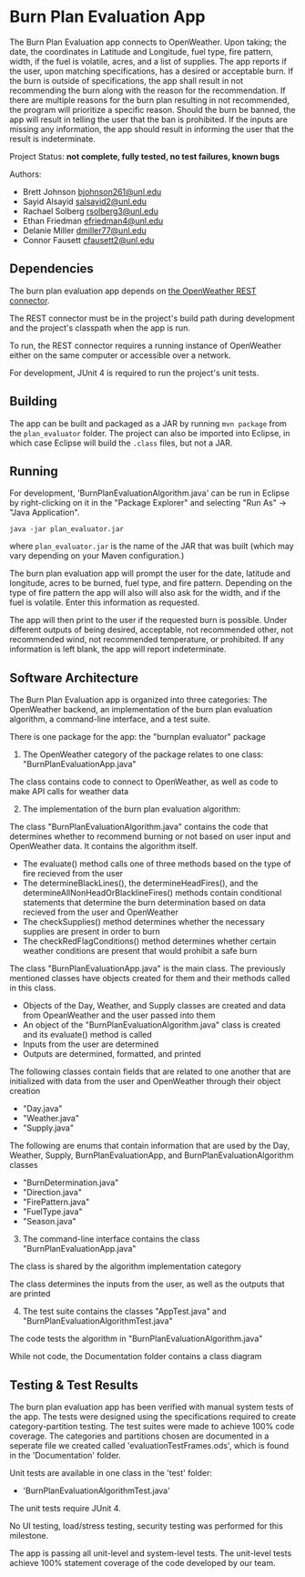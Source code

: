 # Burn Plan Evaluation App

The Burn Plan Evaluation app connects to OpenWeather. Upon taking; the date, the coordinates in Latitude and Longitude, fuel type, fire pattern, width, if the fuel is volatile, acres, and a list of supplies. The app reports if the user, upon matching specifications, has a desired or acceptable burn. If the burn is outside of specifications, the app shall result in not recommending the burn along with the reason for the recommendation. If there are multiple reasons for the burn plan resulting in not recommended, the program will prioritize a specific reason. Should the burn be banned, the app will result in telling the user that the ban is prohibited. If the inputs are missing any information, the app should result in informing the user that the result is indeterminate.

Project Status: **not complete, fully tested, no test failures, known bugs**

Authors:
*	Brett Johnson <bjohnson261@unl.edu>
*	Sayid Alsayid <salsayid2@unl.edu>
*	Rachael Solberg <rsolberg3@unl.edu>
*	Ethan Friedman <efriedman4@unl.edu>
*	Delanie Miller <dmiller77@unl.edu>
*	Connor Fausett <cfausett2@unl.edu>

## Dependencies

The burn plan evaluation app depends on [the OpenWeather REST connector](https://git.unl.edu/soft-core/soft-160/openweather-rest-and-file-connector).

The REST connector must be in the project's build path during development and the project's classpath when the app is run.

To run, the REST connector requires a running instance of OpenWeather either
on the same computer or accessible over a network.

For development, JUnit 4 is required to run the project's unit tests.

## Building

The app can be built and packaged as a JAR by running `mvn package` from the `plan_evaluator` folder. The project can also be imported into Eclipse, in which case Eclipse will build the `.class` files, but not a JAR.

## Running

For development, 'BurnPlanEvaluationAlgorithm.java' can be run in Eclipse by right-clicking on it in the "Package Explorer" and selecting "Run As" → "Java Application".

````
java -jar plan_evaluator.jar
````
where `plan_evaluator.jar` is the name of the JAR that was built (which may vary depending on your Maven configuration.)

The burn plan evaluation app will prompt the user for the date, latitude and longitude, acres to be burned, fuel type, and fire pattern. Depending on the type of fire pattern the app will also will also ask for the width, and if the fuel is volatile. Enter this information as requested. 

The app will then print to the user if the requested burn is possible. Under different outputs of being desired, acceptable, not recommended other, not recommended wind, not recommended temperature, or prohibited. If any information is left blank, the app will report indeterminate.

## Software Architecture

The Burn Plan Evaluation app is organized into three categories: The OpenWeather backend, an implementation of the burn plan evaluation algorithm, a command-line interface, and a test suite.

There is one package for the app: the "burnplan evaluator" package

1. The OpenWeather category of the package relates to one class: "BurnPlanEvaluationApp.java"

The class contains code to connect to OpenWeather, as well as code to make API calls for weather data
	
2. The implementation of the burn plan evaluation algorithm: 

The class "BurnPlanEvaluationAlgorithm.java" contains the code that determines whether to recommend burning or not based 
on user input and OpenWeather data. It contains the algorithm itself.
	
- The evaluate() method calls one of three methods based on the type of fire recieved from the user
- The determineBlackLines(), the determineHeadFires(), and the determineAllNonHeadOrBlacklineFires() methods contain 
conditional statements that determine the burn determination based on data recieved from the user and OpenWeather
- The checkSupplies() method determines whether the necessary supplies are present in order to burn
- The checkRedFlagConditions() method determines whether certain weather conditions are present that would
prohibit a safe burn
	
The class "BurnPlanEvaluationApp.java" is the main class. The previously mentioned classes have objects created 
for them and their methods called in this class.
	
- Objects of the Day, Weather, and Supply classes are created and data from OpeanWeather and the user passed into them
- An object of the "BurnPlanEvaluationAlgorithm.java" class is created and its evaluate() method is called
- Inputs from the user are determined
- Outputs are determined, formatted, and printed
		
The following classes contain fields that are related to one another that are initialized with data
from the user and OpenWeather through their object creation
	
- "Day.java"
- "Weather.java"
- "Supply.java"
		
The following are enums that contain information that are used by the Day, Weather, Supply, BurnPlanEvaluationApp, and 
BurnPlanEvaluationAlgorithm classes
	
- "BurnDetermination.java"
- "Direction.java"
- "FirePattern.java"
- "FuelType.java"
- "Season.java"
	
3. The command-line interface contains the class "BurnPlanEvaluationApp.java"

The class is shared by the algorithm implementation category
	
The class determines the inputs from the user, as well as the outputs that are printed
	
4. The test suite contains the classes "AppTest.java" and "BurnPlanEvaluationAlgorithmTest.java"

The code tests the algorithm in "BurnPlanEvaluationAlgorithm.java"

While not code, the Documentation folder contains a class diagram

## Testing & Test Results

The burn plan evaluation app has been verified with manual system tests of the app. The tests were designed using the specifications required to create category-partition testing. The test suites were made to achieve 100% code coverage. The categories and partitions chosen are documented in a seperate file we created called 'evaluationTestFrames.ods', which is found in the 'Documentation' folder.

Unit tests are available in one class in the 'test' folder:
* 'BurnPlanEvaluationAlgorithmTest.java'

The unit tests require JUnit 4.

No UI testing, load/stress testing, security testing was performed for this milestone.

The app is passing all unit-level and system-level tests. The unit-level tests
achieve 100% statement coverage of the code developed by our team.